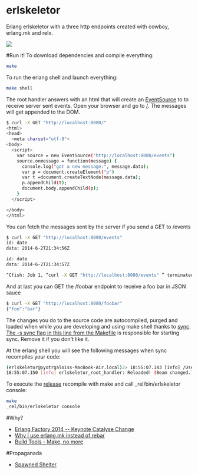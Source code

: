 erlskeletor
===============

Erlang erlskeletor with a three http endpoints created with cowboy, erlang.mk and relx.

![](https://gs1.wac.edgecastcdn.net/8019B6/data.tumblr.com/fc0f50ca1bd995498d9ddf28c95b8fe5/tumblr_mr9nrvPZ1R1s46h7vo1_1280.jpg)


#Run it!
To download dependencies and compile everything:
```bash
make
```
To run the erlang shell and launch everything:
```bash
make shell
```

The root handler answers with an html that will create an [EventSource](http://www.html5rocks.com/en/tutorials/eventsource/basics/) to to receive server sent events. Open your browser and go to [/](http://localhost:8080). The messages will get appended to the DOM. 
```bash
$ curl -X GET "http://localhost:8080/" 
<html>
<head>
  <meta charset="utf-8">
<body>
  <script>
    var source = new EventSource("http://localhost:8080/events")
    source.onmessage = function(message) {
      console.log("got a new message:", message.data);
      var p = document.createElement("p")
      var t =document.createTextNode(message.data);
      p.appendChild(t);
      document.body.appendChild(p);
    }
  </script>

</body>
</html>
```

You can fetch the messages sent by the server if you send a GET to /events
```bash
$ curl -X GET "http://localhost:8080/events" 
id: date
data: 2014-6-2T21:34:56Z

id: date
data: 2014-6-2T21:34:57Z

^Cfish: Job 1, “curl -X GET "http://localhost:8080/events" ” terminated by signal SIGINT (Quit request from job control (^C))
```

And at last you can GET the /foobar endpoint to receive a foo bar in JSON sauce
```bash
$ curl -X GET "http://localhost:8080/foobar" 
{"foo":"bar"}
```

The changes you do to the source code are autocompiled, purged and loaded when while you are developing and using make shell thanks to [sync](https://github.com/rustyio/sync). [The -s sync flag in this line from the Makefile](https://github.com/pyotrgalois/erlskeletor/blob/master/Makefile#L-16) is responsible for starting sync. Remove it if you don't like it.

At the erlang shell you will see the following messages when sync recompiles your code:
```bash
(erlskeletor@pyotrgaloiss-MacBook-Air.local)2> 18:55:07.143 [info] /Users/pyotrgalois/projects/erlskeletor/src/erlskeletor_root_handler.erl:0: Recompiled.
18:55:07.150 [info] erlskeletor_root_handler: Reloaded! (Beam changed.)
```

To execute the [release](http://www.erlang.org/doc/design_principles/release_structure.html#id75723) recompile with make and call _rel/bin/erlskeletor console:
```bash
make
_rel/bin/erlskeletor console 
```

#Why?
- [Erlang Factory 2014 -- Keynote Catalyse Change](http://youtu.be/Djv4C9H9yz4)
- [Why I use erlang.mk instead of rebar](https://medium.com/p/708597c0dd08)
- [Build Tools - Make, no more](http://hadihariri.com/2014/04/21/build-make-no-more/)

#Propaganada
- [Spawned Shelter](https://github.com/pyotrgalois/spawnedshelter)
